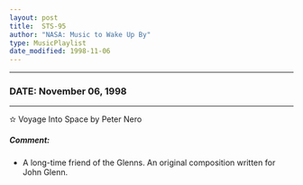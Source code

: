 ```yaml
---
layout: post
title:  STS-95
author: "NASA: Music to Wake Up By"
type: MusicPlaylist
date_modified: 1998-11-06
---
```


----
### DATE: November 06, 1998
----
✫ Voyage Into Space by Peter Nero

##### Comment:
* A long-time friend of the Glenns. An original composition written for John Glenn.
